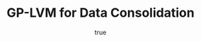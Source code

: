 ---
author:
- family: Lawrence
  given: Neil D.
  gscholar: r3SJcvoAAAAJ
  institute: University of Sheffield
  twitter: lawrennd
  url: http://inverseprobability.com
categories:
- Lawrence-gpdc08
day: '20'
errata: []
extras: []
group: gp,sysbio
key: Lawrence-gpdc08
layout: talk
month: 12
published: 2008-12-20
section: pre
title: <span>GP-LVM</span> for Data Consolidation
venue: NIPS Workshop on Learning from Multiple Sources
videolectures: lms08_lawrence_gpdc
year: '2008'
---
